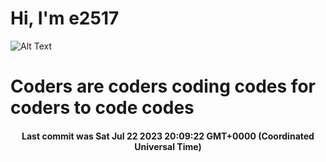 # Hi, I'm e2517

![Alt Text](https://github.com/E2517/e2517/blob/master/images/background.gif)

# Coders are coders coding codes for coders to code codes

<h4 align="center">Last commit was Sat Jul 22 2023 20:09:22 GMT+0000 (Coordinated Universal Time)</h4>
